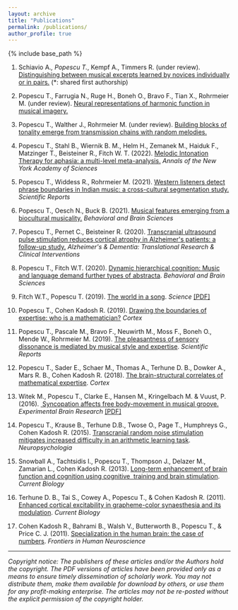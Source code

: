 ```yaml
---
layout: archive
title: "Publications"
permalink: /publications/
author_profile: true
---
```


{% include base_path %}

1. Schiavio A.*, Popescu T.*, Kempf A., Timmers R. (under review). [Distinguishing between musical excerpts learned by novices individually or in pairs.](https://psyarxiv.com/f46m7) (*: shared first authorship)

2. Popescu T., Farrugia N., Ruge H., Boneh O., Bravo F., Tian X., Rohrmeier M. (under review). [Neural representations of harmonic function in musical imagery.](https://psyarxiv.com/ry79k)

3. Popescu T., Walther J., Rohrmeier M. (under review). [Building blocks of tonality emerge from transmission chains with random melodies.](https://psyarxiv.com/vg9fz)

4. Popescu T., Stahl B., Wiernik B. M., Helm H., Zemanek M., Haiduk F., Matzinger T., Beisteiner R., Fitch W. T. (2022). [Melodic Intonation Therapy for aphasia: a multi-level meta-analysis.](https://www.medrxiv.org/content/10.1101/2021.08.28.21262764v2) *Annals of the New York Academy of Sciences*

5. Popescu T., Widdess R., Rohrmeier M. (2021). [Western listeners detect phrase boundaries in Indian music: a cross-cultural segmentation study.](https://www.nature.com/articles/s41598-021-82629-y) *Scientific Reports*

6. Popescu T., Oesch N., Buck B. (2021). [Musical features emerging from a biocultural musicality.](https://www.cambridge.org/core/journals/behavioral-and-brain-sciences/article/abs/musical-features-emerging-from-a-biocultural-musicality/BF7CF43EED58431247D6F44B0E08BCDA) *Behavioral and Brain Sciences*

7. Popescu T., Pernet C., Beisteiner R. (2020). [Transcranial ultrasound pulse stimulation reduces cortical atrophy in Alzheimer's patients: a follow-up study.](https://alz-journals.onlinelibrary.wiley.com/doi/10.1002/trc2.12121) *Alzheimer's & Dementia: Translational Research & Clinical Interventions*

8. Popescu T., Fitch W.T. (2020). [Dynamic hierarchical cognition: Music and language demand further types of abstracta](https://www.cambridge.org/core/journals/behavioral-and-brain-sciences/article/dynamic-hierarchical-cognition-music-and-language-demand-further-types-of-abstracta/2A06A50DAF15EBCC9918B86715178E01). *Behavioral and Brain Sciences*

9. Fitch W.T., Popescu T. (2019). [The world in a song](https://www.science.org/doi/full/10.1126/science.aay2214). *Science* [[PDF]](https://github.com/wildetudor/wildetudor.github.io/blob/master/files/Fitch%26Popescu%202019%20-%20Science.pdf)

10. Popescu T., Cohen Kadosh R. (2019). [Drawing the boundaries of expertise: who is a mathematician?](https://doi.org/10.1016/j.cortex.2019.04.020) *Cortex*

11. Popescu T., Pascale M., Bravo F., Neuwirth M., Moss F., Boneh O., Mende W., Rohrmeier M. (2019). [The pleasantness of sensory dissonance is mediated by musical style and expertise](https://www.nature.com/articles/s41598-018-35873-8). *Scientific Reports*

12. Popescu T., Sader E., Schaer M., Thomas A., Terhune D. B., Dowker A., Mars R. B., Cohen Kadosh R. (2018). [The brain-structural correlates of mathematical expertise](https://www.sciencedirect.com/science/article/pii/S0010945218303356). *Cortex*

13. Witek M., Popescu T., Clarke E., Hansen M., Kringelbach M. & Vuust, P. (2016). [ Syncopation affects free body-movement in musical groove.](https://www.ncbi.nlm.nih.gov/pubmed/28028583) *Experimental Brain Research* [[PDF]](https://github.com/wildetudor/wildetudor.github.io/blob/master/files/Witek%2C%20Popescu%20et%20al.%202016%20-%20Experimental%20Brain%20Research.pdf)

14. Popescu T., Krause B., Terhune D.B., Twose O., Page T., Humphreys G., Cohen Kadosh R. (2015). [Transcranial random noise stimulation mitigates increased difficulty in an arithmetic learning task](http://www.sciencedirect.com/science/article/pii/S0028393215302682). *Neuropsychologia*

15. Snowball A., Tachtsidis I., Popescu T., Thompson J., Delazer M., Zamarian L., Cohen Kadosh R. (2013). [Long-term enhancement of brain function and cognition using cognitive  training and brain stimulation](http://www.sciencedirect.com/science/article/pii/S0960982213004867). *Current Biology*

16. Terhune D. B., Tai S., Cowey A., Popescu T., & Cohen Kadosh R. (2011). [Enhanced cortical excitability in grapheme-color synaesthesia and its modulation](http://www.sciencedirect.com/science/article/pii/S0960982211011936). *Current Biology*

17. Cohen Kadosh R., Bahrami B., Walsh V., Butterworth B., Popescu T., & Price C. J. (2011). [Specialization in the human brain: the case of numbers](http://journal.frontiersin.org/article/10.3389/fnhum.2011.00062/full). *Frontiers in Human Neuroscience*

_____

*Copyright notice: The publishers of these articles and/or the Authors hold the copyright. The PDF versions of articles have been provided only as a means to ensure timely dissemination of scholarly work. You may not distribute them, make them available for download by others, or use them for any profit-making enterprise. The articles may not be re-posted without the explicit permission of the copyright holder.*
